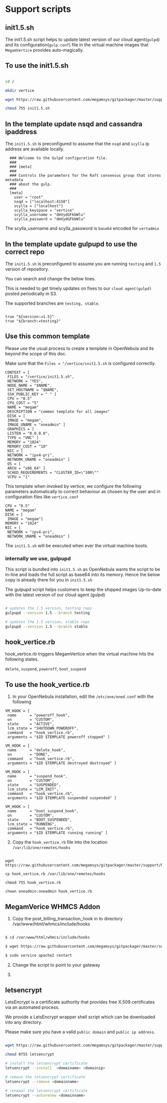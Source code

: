 # Support scripts

## init1.5.sh

The init1.5.sh script helps to update latest version of our cloud agent(`gulpd`) and its configuration(`gulp.conf`) file in the virtual machine images that `MegamVertice` provides auto-magically.

## To use the init1.5.sh

```bash

cd /

mkdir vertice

wget https://raw.githubusercontent.com/megamsys/gitpackager/master/support/init1.5.sh

chmod 755 init1.5.sh


```

## In the template update nsqd and cassandra ipaddress

The `init1.5.sh` is preconfigured to assume that the `nsqd` and `scylla` ip address are available locally.

```
  ### Welcome to the Gulpd configuration file.
  ###
  ### [meta]
  ###
  ### Controls the parameters for the Raft consensus group that stores metadata
  ### about the gulp.
  ###
  [meta]
    user = "root"
    nsqd = ["localhost:4150"]
    scylla = ["localhost"]
    scylla_keyspace = "vertice"
    scylla_username = "dmVydGFkbWlu"
    scylla_password = "dmVydGFkbWlu"

```

The scylla_username and scylla_password is `base64` encoded for `vertadmin`


## In the template update gulpupd to use the correct repo

The `init1.5.sh` is preconfigured to assume you are running `testing` and `1.5` version of repository.

You can search and change the below lines.

This is needed to get timely updates on fixes to our `cloud agent(gulpd)` posted periodically in S3.

The supported branches are `testing, stable`.

```

true "${version:=1.5}"
true "${branch:=testing}"

```

## Use this common template

Please use the usual process to create a template in OpenNebula and its beyond the scope of this doc.

Make sure that the `Files = "/vertice/init1.5.sh` is configured correctly.

```
CONTEXT = [
 FILES = "/vertice/init1.5.sh",
 NETWORK = "YES",
 NODE_NAME = "$NAME",
 SET_HOSTNAME = "$NAME",
 SSH_PUBLIC_KEY = " " ]
 CPU = "0.5"
 CPU_COST = "5"
 NAME = "megam"
 DESCRIPTION = "common template for all images"
 DISK = [
 IMAGE = "megam",
 IMAGE_UNAME = "oneadmin" ]
 GRAPHICS = [
 LISTEN = "0.0.0.0",
 TYPE = "VNC" ]
 MEMORY = "1024"
 MEMORY_COST = "10"
 NIC = [
 NETWORK = "ipv4-pri",
 NETWORK_UNAME = "oneadmin" ]
 OS = [
 ARCH = "x86_64" ]
 SCHED_REQUIREMENTS = "CLUSTER_ID=\"100\""
 VCPU = "1"

```

This template when invoked by vertice, we configure the following parameters automatically to correct behaviour as chosen by the user and in configuration files like `vertice.conf`

```
CPU = "0.5"
NAME = "megam"
DISK = [
 IMAGE = "megam"]
MEMORY = "1024"
NIC = [
 NETWORK = "ipv4-pri",
 NETWORK_UNAME = "oneadmin" ]
```

The `init1.5.sh` will be executed when ever the  virtual machine boots.


### internally we use, gulpupd

This script is bundled into `init1.5.sh` as OpenNebula wants the script to be in-line and loads the full script as base64 into its memory. Hence the below copy is already there for you in `init1.5.sh`

The gulpupd script helps customers to keep the shipped images Up-to-date with the latest version of
our cloud agent (gulpd)

```bash

# updates the 1.5 version, testing repo
gulpupd --version 1.5 --branch testing

# updates the 1.5 version, stable repo
gulpupd --version 1.5 --branch stable

````

## hook_vertice.rb

hook_vertice.rb triggers MegamVertice when the virtual machine hits the following states.

`delete`, `suspend`, `poweroff`, `boot_suspend`

## To use the hook_vertice.rb

1. In your OpenNebula installation, edit the `/etc/one/oned.conf` with the following

```
VM_HOOK = [
 name      = "poweroff_hook",
 on        = "CUSTOM",
 state     = "ACTIVE",
 lcm_state = "SHUTDOWN_POWEROFF",
 command   = "hook_vertice.rb",
 arguments = "$ID $TEMPLATE poweroff stopped" ]

VM_HOOK = [
 name      = "delete_hook",
 on        = "DONE",
 command   = "hook_vertice.rb",
 arguments = "$ID $TEMPLATE destroyed destroyed" ]

VM_HOOK = [
 name      = "suspend_hook",
 on        = "CUSTOM",
 state     = "SUSPENDED",
 lcm_state = "LCM_INIT",
 command   = "hook_vertice.rb",
 arguments = "$ID $TEMPLATE suspended suspended" ]

VM_HOOK = [
 name      = "boot_suspend_hook",
 on        = "CUSTOM",
 state     = "BOOT_SUSPENDED",
 lcm_state = "RUNNING",
 command   = "hook_vertice.rb",
 arguments = "$ID $TEMPLATE running running" ]
```

2. Copy the `hook_vertice.rb` file into the location `/var/lib/one/remotes/hooks`

```

wget https://raw.githubusercontent.com/megamsys/gitpackager/master/support/hook_vertice.rb

cp hook_vertice.rb /var/lib/one/remotes/hooks

chmod 755 hook_vertice.rb

chown oneadmin:oneadmin hook_vertice.rb

```

## MegamVerice WHMCS Addon

1. Copy the post_billing_transaction_hook in to directory /var/www/html/whmcs/include/hooks

```bash

$ cd /var/www/html/whmcs/include/hooks

$ wget https://raw.githubusercontent.com/megamsys/gitpackager/master/support/post_billing_transaction_hook

$ sudo service apache2 restart

```

2.  Change the script to point to your gateway

3.

## letsencrypt

LetsEncrypt is a certificate authority that  provides free X.509 certificates via an automated process.

We provide a LetsEncrypt wrapper shell script which can be downloaded into any directory.

Please make sure you have a valid `public domain` and `public ip address`.


```bash

wget https://raw.githubusercontent.com/megamsys/gitpackager/master/support/letsencrypt

chmod 0755 letsencrypt

# install the letsencrypt certificate
letsencrypt --install  <domainame> <domainip>

# remove the letsencrypt certificate
letsencrypt --remove <domainname>

# renewal the letsencrypt certificate
letsencrypt --autorenew <domainname>

````
